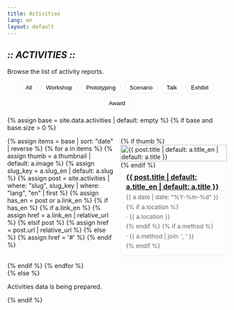 ```yaml
---
title: Activities
lang: en
layout: default
---
```


<section class="hero" data-reveal>
  <h1 class="chapter glitch" data-shadow="Chapter II :: ACTIVITIES ::">
    <em>:: ACTIVITIES ::</em>
  </h1>
  <p class="lead">Browse the list of activity reports.</p>
</section>

<section id="activities-list" data-reveal>
  <style>
    .filters { display:flex; flex-wrap:wrap; gap:.5rem; margin:.5rem 0 1rem; justify-content:center; }
    .filters button{ border:1px solid var(--c-border,#e5e5e5); background:#fff; padding:.35rem .7rem; border-radius:999px; cursor:pointer; }
    .filters button.is-active{ background:#f5fbff; border-color:#cfe3ff; }
    #activities-list{ display:block; width:100%; max-width:none; }
    .cards{
      display:grid !important;
      grid-template-columns: repeat(auto-fill, minmax(180px, 1fr)) !important;
      grid-auto-flow: row;
      grid-auto-rows: auto !important; /* rows fit content */
      align-content: start;
      align-items: stretch;
      justify-items: stretch;
      gap:1rem !important;
      list-style:none;
      padding:0;
      margin:0;
      width:100%;
      box-sizing: border-box;
    }
    /* Desktop: exactly 3 columns */
    @media (min-width: 1024px){
      .cards{ grid-template-columns: repeat(3, 1fr) !important; }
    }
    .cards, .cards *{ box-sizing: border-box; }
    .cards > li{ position:relative !important; min-width:0; float:none !important; clear:none !important; }
    .card{ display:flex !important; position:relative !important; flex-direction:column; height:auto; width:100%; box-shadow:0 2px 6px rgba(0,0,0,.05); transition:box-shadow .2s ease; }
    .card:hover{ box-shadow:0 8px 18px rgba(0,0,0,.10); }
    .card img{ width:100%; height:auto; object-fit:contain; display:block; }
    .card h3{ margin:.6rem .8rem .3rem; font-size:1rem; line-height:1.35; }
    .meta{ margin:0 .8rem .8rem; font-size:.85rem; color:#666; display:flex; gap:.4rem; flex-wrap:wrap; }
    /* Full-bleed layout on desktop to guarantee 3 columns */
    @media (min-width: 1024px){
      /* break this section out of any narrow page wrapper */
      #activities-list{ width:100vw !important; margin-left: calc(50% - 50vw); margin-right: calc(50% - 50vw); }
      /* center the grid within a max width */
      #activities-list .cards{ max-width: 1200px; margin: 0 auto; grid-template-columns: repeat(3, minmax(0, 1fr)) !important; }
    }
  </style>

  <div class="filters">
    <button data-type="">All</button>
    <button data-type="workshop">Workshop</button>
    <button data-type="prototyping">Prototyping</button>
    <button data-type="scenario">Scenario</button>
    <button data-type="talk">Talk</button>
    <button data-type="exhibit">Exhibit</button>
    <button data-type="award">Award</button>
  </div>

  {% assign base = site.data.activities | default: empty %}
  {% if base and base.size > 0 %}
    <ul id="acts" class="cards">
      {% assign items = base | sort: "date" | reverse %}
      {% for a in items %}
        {% assign thumb = a.thumbnail | default: a.image %}
        {% assign slug_key = a.slug_en | default: a.slug %}
        {% assign post = site.activities | where: "slug", slug_key | where: "lang", "en" | first %}
        {% assign has_en = post or a.link_en %}
        {% if has_en %}
          {% if a.link_en %}
            {% assign href = a.link_en | relative_url %}
          {% elsif post %}
            {% assign href = post.url | relative_url %}
          {% else %}
            {% assign href = '#' %}
          {% endif %}
          <li class="card" data-type="{{ a.type | default: 'activity' }}">
            {% if thumb %}<img src="{{ '/assets/img/activities/' | append: thumb | relative_url }}" alt="{{ post.title | default: a.title_en | default: a.title }}" loading="lazy">{% endif %}
            <h3><a href="{{ href }}">{{ post.title | default: a.title_en | default: a.title }}</a></h3>
            <div class="meta">
              <span>{{ a.date | date: "%Y-%m-%d" }}</span>
              {% if a.location %}<span>· {{ a.location }}</span>{% endif %}
              {% if a.method %}<span>· {{ a.method | join: ', ' }}</span>{% endif %}
            </div>
          </li>
        {% endif %}
      {% endfor %}
    </ul>
    <script>
      (function(){
        const state={type:''};
        const items=[...document.querySelectorAll('#acts .card')];
        function apply(){ items.forEach(el=>{el.style.display = !state.type || el.dataset.type===state.type ? '' : 'none';}); }
        document.querySelectorAll('.filters [data-type]').forEach(b=>{
          b.addEventListener('click',()=>{ document.querySelectorAll('.filters [data-type]').forEach(x=>x.classList.remove('is-active')); b.classList.add('is-active'); state.type=b.dataset.type; apply(); });
        });
        apply();
      })();
    </script>
  {% else %}
    <p>Activities data is being prepared.</p>
  {% endif %}
</section>
